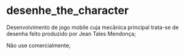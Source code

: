 # desenhe_the_character
Desenvolvimento de jogo mobile cuja mecânica principal trata-se de desenha feito produzido por Jean Tales Mendonça;

Não use comercialmente;
